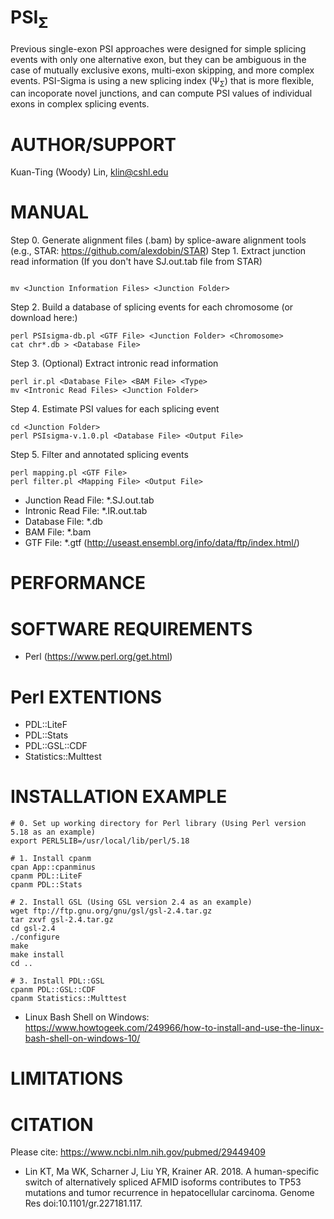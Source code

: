 PSI<sub>Σ</sub>
=================
Previous single-exon PSI approaches were designed for simple splicing events with only one alternative exon, but they can be ambiguous in the case of mutually exclusive exons, multi-exon skipping, and more complex events. PSI-Sigma is using a new splicing index (Ψ<sub>Σ</sub>) that is more flexible, can incoporate novel junctions, and can compute PSI values of individual exons in complex splicing events.

AUTHOR/SUPPORT
==============
Kuan-Ting (Woody) Lin, klin@cshl.edu

MANUAL
======
Step 0. Generate alignment files (.bam) by splice-aware alignment tools (e.g., STAR: https://github.com/alexdobin/STAR)
Step 1. Extract junction read information (If you don't have SJ.out.tab file from STAR)
```

mv <Junction Information Files> <Junction Folder>
```
Step 2. Build a database of splicing events for each chromosome (or download here:)
```
perl PSIsigma-db.pl <GTF File> <Junction Folder> <Chromosome>
cat chr*.db > <Database File>
```
Step 3. (Optional) Extract intronic read information
```
perl ir.pl <Database File> <BAM File> <Type>
mv <Intronic Read Files> <Junction Folder>
```
Step 4. Estimate PSI values for each splicing event
```
cd <Junction Folder>
perl PSIsigma-v.1.0.pl <Database File> <Output File>
```
Step 5. Filter and annotated splicing events
```
perl mapping.pl <GTF File>
perl filter.pl <Mapping File> <Output File>
```
 * Junction Read File: *.SJ.out.tab
 * Intronic Read File: *.IR.out.tab
 * Database File: *.db
 * BAM File: *.bam
 * GTF File: *.gtf (http://useast.ensembl.org/info/data/ftp/index.html/)


PERFORMANCE
==============


SOFTWARE REQUIREMENTS
==============================
 * Perl (https://www.perl.org/get.html)

Perl EXTENTIONS
==============================
 * PDL::LiteF
 * PDL::Stats
 * PDL::GSL::CDF
 * Statistics::Multtest

INSTALLATION EXAMPLE
============================== 
```
# 0. Set up working directory for Perl library (Using Perl version 5.18 as an example)
export PERL5LIB=/usr/local/lib/perl/5.18

# 1. Install cpanm
cpan App::cpanminus
cpanm PDL::LiteF
cpanm PDL::Stats

# 2. Install GSL (Using GSL version 2.4 as an example)
wget ftp://ftp.gnu.org/gnu/gsl/gsl-2.4.tar.gz
tar zxvf gsl-2.4.tar.gz
cd gsl-2.4
./configure
make
make install
cd ..

# 3. Install PDL::GSL
cpanm PDL::GSL::CDF
cpanm Statistics::Multtest
```
* Linux Bash Shell on Windows: https://www.howtogeek.com/249966/how-to-install-and-use-the-linux-bash-shell-on-windows-10/

LIMITATIONS
===========

CITATION
===========
Please cite: https://www.ncbi.nlm.nih.gov/pubmed/29449409
* Lin KT, Ma WK, Scharner J, Liu YR, Krainer AR. 2018. A human-specific switch of alternatively spliced AFMID isoforms contributes to TP53 mutations and tumor recurrence in hepatocellular carcinoma. Genome Res doi:10.1101/gr.227181.117.
